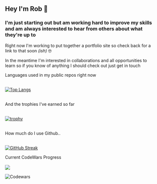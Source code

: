 ## Hey I'm **Rob** :vulcan_salute:

### I'm just starting out but am working hard to improve my skills and am always interested to hear from others about what they're up to

Right now I'm working to put together a portfolio site so check back for a link to that soon _(ish)_ :nerd_face:

In the meantime I'm interested in collaborations and all opportunities to learn so if you know of anything I should check out just get in touch

<summary> Languages used in my public repos right now </summary>

<br>

[![Top Langs](https://github-readme-stats.vercel.app/api/top-langs/?username=r0bt0t&show_icons=true&theme=synthwave)](https://github.com/anuraghazra/github-readme-stats)

<br>

<summary> And the trophies I've earned so far </summary>

<br>

[![trophy](https://github-profile-trophy.vercel.app/?username=r0bt0t&theme=juicyfresh)](https://github.com/ryo-ma/github-profile-trophy)

<br>

<summary> How much do I use Github.. </summary>

<br>

[![GitHub Streak](https://streak-stats.demolab.com/?user=r0bt0t)](https://git.io/streak-stats)

 
<summary> Current CodeWars Progress </summary>

<br>
  
<img src="https://www.codewars.com/users/r0bt0t/badges/large">

![Codewars](https://github.r2v.ch/codewars?user=r0bt0t)
